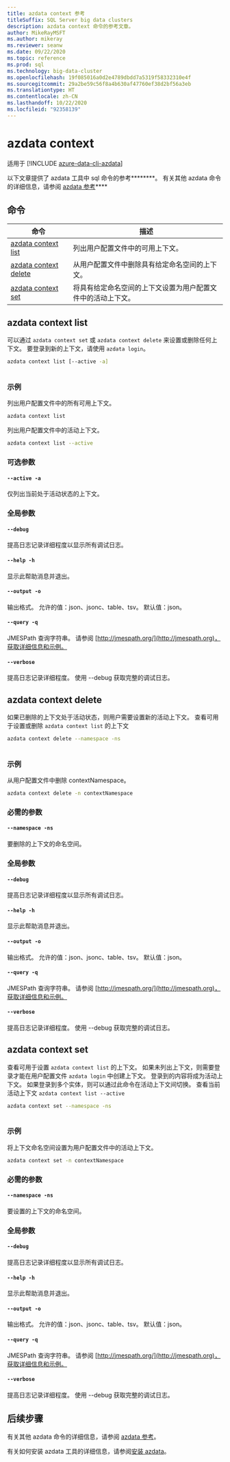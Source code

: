 ```yaml
---
title: azdata context 参考
titleSuffix: SQL Server big data clusters
description: azdata context 命令的参考文章。
author: MikeRayMSFT
ms.author: mikeray
ms.reviewer: seanw
ms.date: 09/22/2020
ms.topic: reference
ms.prod: sql
ms.technology: big-data-cluster
ms.openlocfilehash: 19f085016a0d2e4789dbdd7a5319f58332310e4f
ms.sourcegitcommit: 29a2be59c56f8a4b630af47760ef38d2bf56a3eb
ms.translationtype: HT
ms.contentlocale: zh-CN
ms.lasthandoff: 10/22/2020
ms.locfileid: "92358139"
---
```

# <a name="azdata-context"></a>azdata context

适用于 [!INCLUDE [azure-data-cli-azdata](../../includes/azure-data-cli-azdata.md)]

以下文章提供了 azdata 工具中 sql 命令的参考********。 有关其他 azdata 命令的详细信息，请参阅 [azdata 参考](reference-azdata.md)****

## <a name="commands"></a>命令

|命令|描述|
| --- | --- |
[azdata context list](#azdata-context-list) | 列出用户配置文件中的可用上下文。
[azdata context delete](#azdata-context-delete) | 从用户配置文件中删除具有给定命名空间的上下文。
[azdata context set](#azdata-context-set) | 将具有给定命名空间的上下文设置为用户配置文件中的活动上下文。
## <a name="azdata-context-list"></a>azdata context list
可以通过 `azdata context set` 或 `azdata context delete` 来设置或删除任何上下文。 要登录到新的上下文，请使用 `azdata login`。
```bash
azdata context list [--active -a] 
                    
```
### <a name="examples"></a>示例
列出用户配置文件中的所有可用上下文。
```bash
azdata context list
```
列出用户配置文件中的活动上下文。
```bash
azdata context list --active
```
### <a name="optional-parameters"></a>可选参数
#### `--active -a`
仅列出当前处于活动状态的上下文。
### <a name="global-arguments"></a>全局参数
#### `--debug`
提高日志记录详细程度以显示所有调试日志。
#### `--help -h`
显示此帮助消息并退出。
#### `--output -o`
输出格式。  允许的值：json、jsonc、table、tsv。  默认值：json。
#### `--query -q`
JMESPath 查询字符串。 请参阅 [http://jmespath.org/](http://jmespath.org)，获取详细信息和示例。
#### `--verbose`
提高日志记录详细程度。 使用 --debug 获取完整的调试日志。
## <a name="azdata-context-delete"></a>azdata context delete
如果已删除的上下文处于活动状态，则用户需要设置新的活动上下文。 查看可用于设置或删除 `azdata context list` 的上下文
```bash
azdata context delete --namespace -ns 
                      
```
### <a name="examples"></a>示例
从用户配置文件中删除 contextNamespace。
```bash
azdata context delete -n contextNamespace
```
### <a name="required-parameters"></a>必需的参数
#### `--namespace -ns`
要删除的上下文的命名空间。
### <a name="global-arguments"></a>全局参数
#### `--debug`
提高日志记录详细程度以显示所有调试日志。
#### `--help -h`
显示此帮助消息并退出。
#### `--output -o`
输出格式。  允许的值：json、jsonc、table、tsv。  默认值：json。
#### `--query -q`
JMESPath 查询字符串。 请参阅 [http://jmespath.org/](http://jmespath.org)，获取详细信息和示例。
#### `--verbose`
提高日志记录详细程度。 使用 --debug 获取完整的调试日志。
## <a name="azdata-context-set"></a>azdata context set
查看可用于设置 `azdata context list` 的上下文。 如果未列出上下文，则需要登录才能在用户配置文件 `azdata login` 中创建上下文。 登录到的内容将成为活动上下文。 如果登录到多个实体，则可以通过此命令在活动上下文间切换。 查看当前活动上下文 `azdata context list --active`
```bash
azdata context set --namespace -ns 
                   
```
### <a name="examples"></a>示例
将上下文命名空间设置为用户配置文件中的活动上下文。
```bash
azdata context set -n contextNamespace
```
### <a name="required-parameters"></a>必需的参数
#### `--namespace -ns`
要设置的上下文的命名空间。
### <a name="global-arguments"></a>全局参数
#### `--debug`
提高日志记录详细程度以显示所有调试日志。
#### `--help -h`
显示此帮助消息并退出。
#### `--output -o`
输出格式。  允许的值：json、jsonc、table、tsv。  默认值：json。
#### `--query -q`
JMESPath 查询字符串。 请参阅 [http://jmespath.org/](http://jmespath.org)，获取详细信息和示例。
#### `--verbose`
提高日志记录详细程度。 使用 --debug 获取完整的调试日志。

## <a name="next-steps"></a>后续步骤

有关其他 azdata 命令的详细信息，请参阅 [azdata 参考](reference-azdata.md)。 

有关如何安装 azdata 工具的详细信息，请参阅[安装 azdata](..\install\deploy-install-azdata.md)。

